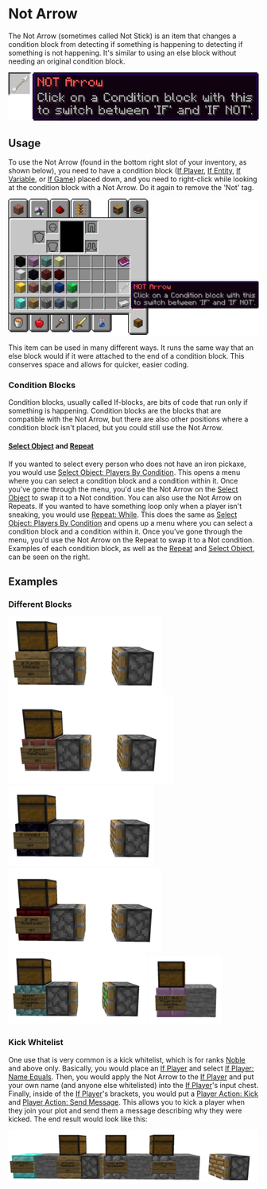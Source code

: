 # Not Arrow
The Not Arrow (sometimes called Not Stick) is an item that changes a condition block from detecting if something is happening to detecting if something is not happening. It's similar to using an else block without needing an original condition block.

![Not Arrow](../_media/NOT_Arrow_highlight.png)

## Usage
To use the Not Arrow (found in the bottom right slot of your inventory, as shown below), you need to have a condition block ([If Player](../Code_Blocks/If_Player.md), [If Entity](../Code_Blocks/If_Entity.md), [If Variable](../Code_Blocks/If_Variable.md), or [If Game](../Code_Items/If_Game.md)) placed down, and you need to right-click while looking at the condition block with a Not Arrow. Do it again to remove the 'Not' tag.

![Not Arrow](../_media/Inventory_Not_IF.png)

This item can be used in many different ways. It runs the same way that an else block would if it were attached to the end of a condition block. This conserves space and allows for quicker, easier coding.

### Condition Blocks
Condition blocks, usually called If-blocks, are bits of code that run only if something is happening. Condition blocks are the blocks that are compatible with the Not Arrow, but there are also other positions where a condition block isn't placed, but you could still use the Not Arrow.

#### [Select Object](../Code_Blocks/Select_Object.md) and [Repeat](../Code_Blocks/Repeat.md)

If you wanted to select every person who does not have an iron pickaxe, you would use [Select Object: Players By Condition](../Code_Blocks/Select_Object/Players_By_Condition.md). This opens a menu where you can select a condition block and a condition within it. Once you've gone through the menu, you'd use the Not Arrow on the [Select Object](../Code_Blocks/Select_Object.md) to swap it to a Not condition. You can also use the Not Arrow on Repeats. If you wanted to have something loop only when a player isn't sneaking, you would use [Repeat: While](../Code_Blocks/Repeat/While.md). This does the same as [Select Object: Players By Condition](../Code_Blocks/Select_Object/Players_By_Condition.md) and opens up a menu where you can select a condition block and a condition within it. Once you've gone through the menu, you'd use the Not Arrow on the Repeat to swap it to a Not condition. Examples of each condition block, as well as the [Repeat](../Code_Blocks/Repeat.md) and [Select Object](../Code_Blocks/Select_Object.md), can be seen on the right.

## Examples

### Different Blocks

![If Player: Not](../_media/If_Player_NOT.png) ![If Entity: Not](../_media/If_Entity_NOT.png) ![If Variable: Not](../_media/If_Variable_NOT.png) ![If Game: Not](../_media/If_Game_NOT.png) ![Repeat: Not](../_media/Repeat_NOT.png) ![Select Object: Not](../_media/Select_Object_NOT.png)

### Kick Whitelist

One use that is very common is a kick whitelist, which is for ranks [Noble](../Other/Noble.md) and above only. Basically, you would place an [If Player](../Code_Blocks/If_Player.md) and select [If Player: Name Equals](../Code_Blocks/If_Player/Name_Equals.md). Then, you would apply the Not Arrow to the [If Player](../Code_Blocks/If_Player.md) and put your own name (and anyone else whitelisted) into the [If Player](../Code_Blocks/If_Player.md)'s input chest. Finally, inside of the [If Player](../Code_Blocks/If_Player.md)'s brackets, you would put a [Player Action: Kick](../Code_Blocks/Player_Action/Kick.md) and [Player Action: Send Message](../Code_Blocks/Player_Action/Send_Message.md). This allows you to kick a player when they join your plot and send them a message describing why they were kicked. The end result would look like this:

![Kick Whitelist](../_media/Not_IF_codespace_example.png)